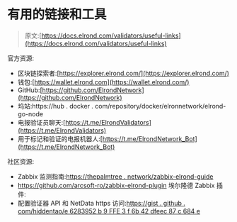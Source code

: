 # 有用的链接和工具

> 原文:[https://docs.elrond.com/validators/useful-links](https://docs.elrond.com/validators/useful-links)

 官方资源:

*   区块链探索者:[https://explorer.elrond.com/](https://explorer.elrond.com/)
*   钱包:[https://wallet.elrond.com](https://wallet.elrond.com/)
*   GitHub:[https://github.com/ElrondNetwork](https://github.com/ElrondNetwork)
*   坞站:https://hub . docker . com/repository/docker/elronnetwork/elrond-go-node
*   电报验证员聊天:[https://t.me/ElrondValidators](https://t.me/ElrondValidators)
*   用于标记和验证的电报机器人:[https://t.me/ElrondNetwork_Bot](https://t.me/ElrondNetwork_Bot)

社区资源:

*   Zabbix 监测指南:[https://thepalmtree . network/zabbix-elrond-guide](https://thepalmtree.network/zabbix-elrond-guide)
*   https://github.com/arcsoft-ro/zabbix-elrond-plugin 埃尔隆德 Zabbix 插件:
*   配置验证器 API 和 NetData https 访问:[https://gist . github . com/hiddentao/e 6283952 b 9 FFE 3 f 6b 42 dfeec 87 c 684 e](https://gist.github.com/hiddentao/e6283952b9fffe3f6b42dfeec87c684e)